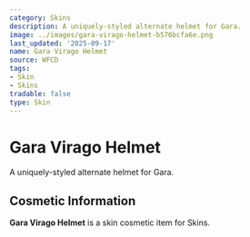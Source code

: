 ```yaml
---
category: Skins
description: A uniquely-styled alternate helmet for Gara.
image: ../images/gara-virago-helmet-b576bcfa6e.png
last_updated: '2025-09-17'
name: Gara Virago Helmet
source: WFCD
tags:
- Skin
- Skins
tradable: false
type: Skin
---
```


# Gara Virago Helmet

A uniquely-styled alternate helmet for Gara.

## Cosmetic Information

**Gara Virago Helmet** is a skin cosmetic item for Skins.

